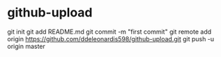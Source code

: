 # github-upload
git init
git add README.md
git commit -m "first commit"
git remote add origin https://github.com/ddeleonardis598/github-upload.git
git push -u origin master
